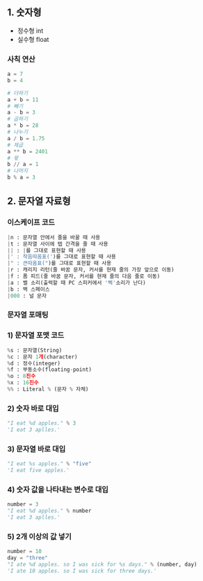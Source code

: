 
## 1. 숫자형

- 정수형 int
- 실수형 float
### 사칙 연산
``` python
a = 7
b = 4

# 더하기
a + b = 11
# 빼기
a - b = 3
# 곱하기
a * b = 28
# 나누기
a / b = 1.75
# 제곱
a ** b = 2401
# 몫
b // a = 1
# 나머지
b % a = 3
```


## 2. 문자열 자료형

### 이스케이프 코드
```python
|n : 문자열 안에서 줄을 바꿀 때 사용
|t : 문자열 사이에 탭 간격을 줄 때 사용
|| : |를 그대로 표현할 때 사용
|' : 작음따옴표(')를 그대로 표현할 때 사용
|" : 큰따옴표(")를 그대로 표현할 때 사용
|r : 캐리지 리턴(줄 바꿈 문자, 커서를 현재 줄의 가장 앞으로 이동)
|f : 폼 피드(줄 바꿈 문자, 커서를 현재 줄의 다음 줄로 이동)
|a : 벨 소리(출력할 때 PC 스피커에서 '삑'소리가 난다)
|b : 백 스페이스
|000 : 널 문자
```

### 문자열 포매팅
### 1) 문자열 포맷 코드
```python
%s : 문자열(String)
%c : 문자 1개(character)
%d : 정수(integer)
%f : 부동소수(floating-point)
%o : 8진수
%x : 16진수
%% : Literal % (문자 % 자체)
```
### 2) 숫자 바로 대입
```python
"I eat %d apples." % 3
'I eat 3 aplles.'
```
### 3) 문자열 바로 대입
```python
"I eat %s apples." % "five"
'I eat five apples.'
```
### 4) 숫자 값을 나타내는 변수로 대입
```python
number = 3
"I eat %d apples." % number
'I eat 3 aplles.'
```
### 5) 2개 이상의 값 넣기
```python
number = 10 
day = "three" 
"I ate %d apples. so I was sick for %s days." % (number, day) 
'I ate 10 apples. so I was sick for three days.'
```

